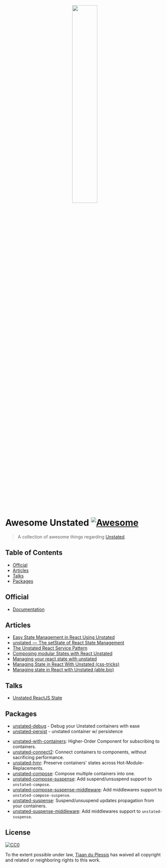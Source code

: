 <div align="center">
    <img src="https://raw.githubusercontent.com/thejameskyle/unstated/master/logo.png" width="40%">
</div>
<br>

# Awesome Unstated [![Awesome](https://awesome.re/badge-flat.svg)](https://awesome.re)

> A collection of awesome things regarding [Unstated](https://github.com/jamiebuilds/unstated).

## Table of Contents

* [Official](#official)
* [Articles](#articles)
* [Talks](#talks)
* [Packages](#packages)

## Official

* [Documentation](https://github.com/jamiebuilds/unstated)

## Articles

* [Easy State Management in React Using Unstated](https://alligator.io/react/unstated/)
* [unstated  —  The setState of React State Management](https://medium.com/react-native-training/unstated-the-setstate-of-react-state-management-8ce47b240e6d)
* [The Unstated React Service Pattern](https://itnext.io/the-unstated-react-service-pattern-786ea6168d1d)
* [Composing modular States with React Unstated](https://medium.com/bit-pharma/composing-modular-states-with-react-unstated-2b951ec484b5)
* [Managing your react state with unstated](https://medium.com/@ahmedtarek_32/managing-your-react-state-with-unstated-9c408ff687d4)
* [Managing State in React With Unstated (css-tricks)](https://css-tricks.com/managing-state-in-react-with-unstated/)
* [Managing state in React with Unstated (able.bio)](https://able.bio/drenther/managing-state-in-react-with-unstated--35akdue)

## Talks

* [Unstated ReactJS State](https://youtu.be/y71PDFwSVUA)

## Packages

* [unstated-debug](https://github.com/sindresorhus/unstated-debug) - Debug your Unstated containers with ease
* [unstated-persist](https://github.com/rt2zz/unstated-persist) - unstated container w/ persistence
- [unstated-with-containers](https://github.com/fabiospampinato/unstated-with-containers): Higher-Order Component for subscribing to containers.
- [unstated-connect2](https://github.com/fabiospampinato/unstated-connect2): Connect containers to components, without sacrificing performance.
- [unstated-hmr](https://github.com/fabiospampinato/unstated-hmr): Preserve containers' states across Hot-Module-Replacements.
- [unstated-compose](https://github.com/fabiospampinato/unstated-compose): Compose multiple containers into one.
- [unstated-compose-suspense](https://github.com/fabiospampinato/unstated-compose-suspense): Add suspend/unsuspend support to `unstated-compose`.
- [unstated-compose-suspense-middleware](https://github.com/fabiospampinato/unstated-compose-suspense-middleware): Add middlewares support to `unstated-compose-suspense`.
- [unstated-suspense](https://github.com/fabiospampinato/unstated-suspense): Suspend/unsuspend updates propagation from your containers.
- [unstated-suspense-middleware](https://github.com/fabiospampinato/unstated-suspense-middleware): Add middlewares support to `unstated-suspense`.

## License

[![CC0](http://mirrors.creativecommons.org/presskit/buttons/88x31/svg/cc-zero.svg)](https://creativecommons.org/publicdomain/zero/1.0/)

To the extent possible under law, [Tiaan du Plessis](https://github.com/tiaanduplessis) has waived all copyright and related or neighboring rights to this work.
